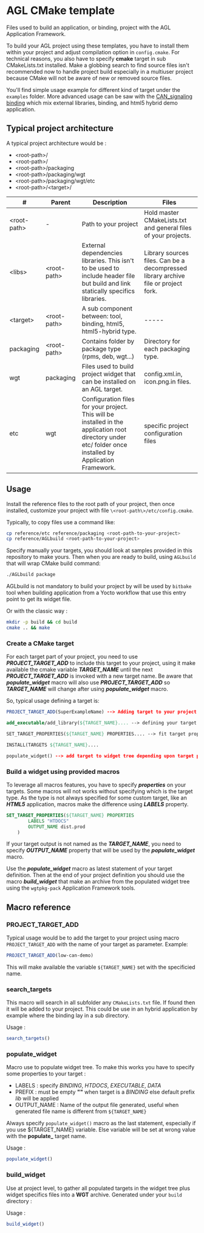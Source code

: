 AGL CMake template
==================

Files used to build an application, or binding, project with the
AGL Application Framework.

To build your AGL project using these templates, you have to install
them within your project and adjust compilation option in `config.cmake`.
For technical reasons, you also have to specify **cmake** target in
sub CMakeLists.txt installed. Make a globbing search to find source files
isn't recommended now to handle project build especially in a multiuser
project because CMake will not be aware of new or removed source files.

You'll find simple usage example for different kind of target under the `examples` folder.
More advanced usage can be saw with the [CAN_signaling binding](https://github.com/iotbzh/CAN_signaling)
which mix external libraries, binding, and html5 hybrid demo application.

Typical project architecture
-----------------------------

A typical project architecture would be :

* \<root-path\>/
* \<root-path\>/<libs>
* \<root-path\>/packaging
* \<root-path\>/packaging/wgt
* \<root-path\>/packaging/wgt/etc
* \<root-path\>/\<target\>/

| # | Parent | Description | Files |
| - | -------| ----------- | ----- |
| \<root-path\> | - | Path to your project | Hold master CMakeLists.txt and general files of your projects. |
| \<libs\> | \<root-path\> | External dependencies libraries. This isn't to be used to include header file but build and link statically specifics libraries. | Library sources files. Can be a decompressed library archive file or project fork. |
| \<target\> | \<root-path\> | A sub component between: tool, binding, html5, html5-hybrid type. | ----- |
| packaging | \<root-path\> | Contains folder by package type (rpms, deb, wgt...) | Directory for each packaging type. |
| wgt | packaging | Files used to build project widget that can be installed on an AGL target. | config.xml.in, icon.png.in files. |
| etc | wgt | Configuration files for your project. This will be installed in the application root directory under etc/ folder once installed by Application Framework. | specific project configuration files |

Usage
------

Install the reference files to the root path of your project, then once
installed, customize your project with file `\<root-path\>/etc/config.cmake`.

Typically, to copy files use a command like:

```bash
cp reference/etc reference/packaging <root-path-to-your-project>
cp reference/AGLbuild <root-path-to-your-project>
```

Specify manually your targets, you should look at samples provided in this
repository to make yours. Then when you are ready to build, using `AGLbuild`
that will wrap CMake build command:

```bash
./AGLbuild package
```

AGLbuild is not mandatory to build your project by will be used by `bitbake`
tool when building application from a Yocto workflow that use this entry point
to get its widget file.

Or with the classic way :

```bash
mkdir -p build && cd build
cmake .. && make
```

### Create a CMake target

For each target part of your project, you need to use ***PROJECT_TARGET_ADD***
to include this target to your project, using it make available the cmake
variable ***TARGET_NAME*** until the next ***PROJECT_TARGET_ADD*** is invoked
with a new target name. Be aware that ***populate_widget*** macro will also use
***PROJECT_TARGET_ADD*** so ***TARGET_NAME*** will change after using
***populate_widget*** macro.

So, typical usage defining a target is:

```cmake
PROJECT_TARGET_ADD(SuperExampleName) --> Adding target to your project

add_executable/add_library(${TARGET_NAME}.... --> defining your target sources

SET_TARGET_PROPERTIES(${TARGET_NAME} PROPERTIES.... --> fit target properties for macros usage

INSTALL(TARGETS ${TARGET_NAME}....

populate_widget() --> add target to widget tree depending upon target properties
```

### Build a widget using provided macros

To leverage all macros features, you have to specify ***properties*** on your
targets. Some macros will not works without specifying which is the target type.
As the type is not always specified for some custom target, like an ***HTML5***
application, macros make the difference using ***LABELS*** property.

```cmake
SET_TARGET_PROPERTIES(${TARGET_NAME} PROPERTIES
		LABELS "HTDOCS"
		OUTPUT_NAME dist.prod
	)
```

If your target output is not named as the ***TARGET_NAME***, you need to specify
***OUTPUT_NAME*** property that will be used by the ***populate_widget*** macro.

Use the ***populate_widget*** macro as latest statement of your target
definition. Then at the end of your project definition you should use the macro
***build_widget*** that make an archive from the populated widget tree using the
`wgtpkg-pack` Application Framework tools.

Macro reference
----------------

### PROJECT_TARGET_ADD

Typical usage would be to add the target to your project using macro
`PROJECT_TARGET_ADD` with the name of your target as parameter. Example:

```cmake
PROJECT_TARGET_ADD(low-can-demo)
```

This will make available the variable `${TARGET_NAME}` set with the specificied
name.

### search_targets

This macro will search in all subfolder any `CMakeLists.txt` file. If found then
it will be added to your project. This could be use in an hybrid application by
example where the binding lay in a sub directory.

Usage :

```cmake
search_targets()
```

### populate_widget

Macro use to populate widget tree. To make this works you have to specify some properties to your target :

- LABELS : specify *BINDING*, *HTDOCS*, *EXECUTABLE*, *DATA*
- PREFIX : must be empty **""** when target is a *BINDING* else default prefix *lib* will be applied
- OUTPUT_NAME : Name of the output file generated, useful when generated file name is different from `${TARGET_NAME}`

Always specify  `populate_widget()` macro as the last statement, especially if
you use ${TARGET_NAME} variable. Else variable will be set at wrong value with
the **populate_** target name.

Usage :

```cmake
populate_widget()
```

### build_widget

Use at project level, to gather all populated targets in the widget tree plus
widget specifics files into a **WGT** archive. Generated under your `build`
directory :

Usage :

```cmake
build_widget()
```
